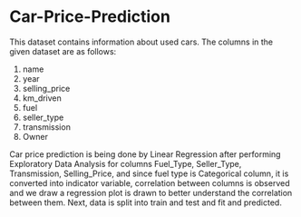 # Car-Price-Prediction

This dataset contains information about used cars.
The columns in the given dataset are as follows:

1) name
2) year
3) selling_price
4) km_driven
5) fuel
6) seller_type
7) transmission
8) Owner

Car price prediction is being done by Linear Regression after performing Exploratory Data Analysis for columns Fuel_Type, Seller_Type, Transmission, Selling_Price, and since fuel type is Categorical column, it is converted into indicator variable, correlation between columns is observed and we draw a regression plot is drawn to better understand the correlation between them. Next, data is split into train and test and fit and predicted.

